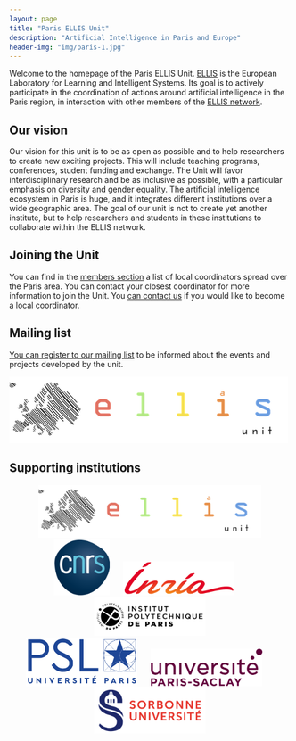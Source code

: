 ```yaml
---
layout: page
title: "Paris ELLIS Unit"
description: "Artificial Intelligence in Paris and Europe"
header-img: "img/paris-1.jpg"
---
```


Welcome to the homepage of the Paris ELLIS Unit. [ELLIS](https://ellis.eu/) is the European Laboratory for Learning and Intelligent Systems. Its goal is to actively participate in the coordination of actions around artificial intelligence in the Paris region, in interaction with other members of the [ELLIS network](https://ellis.eu/).

Our vision
---

Our vision for this unit is to be as open as possible and to help researchers to create new exciting projects. This will include teaching programs, conferences, student funding and exchange. The Unit will favor interdisciplinary research and be as inclusive as possible, with a particular emphasis on diversity and gender equality. The artificial intelligence ecosystem in Paris is huge, and it integrates different institutions over a wide geographic area. The goal of our unit is not to create yet another institute, but to help researchers and students in these institutions to collaborate within the ELLIS network.

Joining the Unit
---

You can find in the [members section](members/) a list of local coordinators spread over the Paris area. You can contact your closest coordinator for more information to join the Unit. You [can contact us](mailto:gabriel.peyre@ens.fr) if you would like to become a local coordinator.

Mailing list
---

[You can register to our mailing list](https://docs.google.com/forms/d/e/1FAIpQLSdeZw4oH4GmuLKQ_4IlN3iCPAyeDrOM-9s1mdXvxahNorbUtw/viewform?usp=pp_url) to be informed about the events and projects developed by the unit.

![logo](img/EllisUnit-small.png)


Supporting institutions
---


<div align="center">
<img src="img/EllisUnit-small.png" width="400"/><br/>
<img src="img/logo-cnrs.png" width="100"/>&nbsp;&nbsp;&nbsp;&nbsp;&nbsp;
<img src="img/logo-inria.png" width="200"/>&nbsp;&nbsp;&nbsp;&nbsp;&nbsp;
<img src="img/logo-ipp.jpg" width="200"/><br/>
<img src="img/logo-psl.jpg" width="200"/>&nbsp;&nbsp;&nbsp;&nbsp;&nbsp;
<img src="img/logo-saclay.png" width="200"/>&nbsp;&nbsp;&nbsp;&nbsp;&nbsp;
<img src="img/logo-sorbonne.png" width="200"/>
</div>

